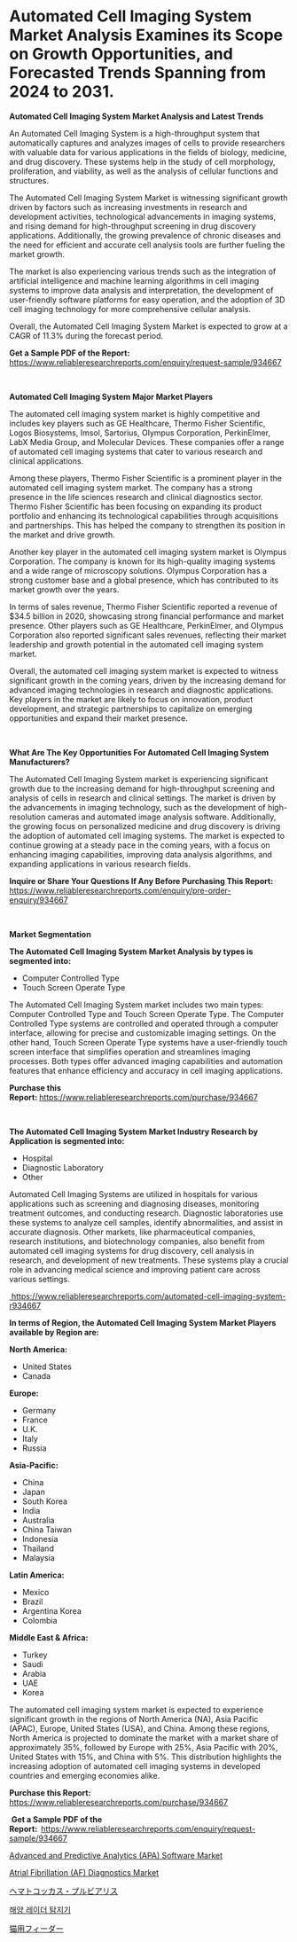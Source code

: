 <p><h1>Automated Cell Imaging System Market Analysis Examines its Scope on Growth Opportunities, and Forecasted Trends Spanning from 2024 to 2031.</h1></p><p><strong>Automated Cell Imaging System Market Analysis and Latest Trends</strong></p>
<p><p>An Automated Cell Imaging System is a high-throughput system that automatically captures and analyzes images of cells to provide researchers with valuable data for various applications in the fields of biology, medicine, and drug discovery. These systems help in the study of cell morphology, proliferation, and viability, as well as the analysis of cellular functions and structures.</p><p>The Automated Cell Imaging System Market is witnessing significant growth driven by factors such as increasing investments in research and development activities, technological advancements in imaging systems, and rising demand for high-throughput screening in drug discovery applications. Additionally, the growing prevalence of chronic diseases and the need for efficient and accurate cell analysis tools are further fueling the market growth.</p><p>The market is also experiencing various trends such as the integration of artificial intelligence and machine learning algorithms in cell imaging systems to improve data analysis and interpretation, the development of user-friendly software platforms for easy operation, and the adoption of 3D cell imaging technology for more comprehensive cellular analysis.</p><p>Overall, the Automated Cell Imaging System Market is expected to grow at a CAGR of 11.3% during the forecast period.</p></p>
<p><strong>Get a Sample PDF of the Report:&nbsp;</strong> <a href="https://www.reliableresearchreports.com/enquiry/request-sample/934667">https://www.reliableresearchreports.com/enquiry/request-sample/934667</a></p>
<p>&nbsp;</p>
<p><strong>Automated Cell Imaging System Major Market Players</strong></p>
<p><p>The automated cell imaging system market is highly competitive and includes key players such as GE Healthcare, Thermo Fisher Scientific, Logos Biosystems, Imsol, Sartorius, Olympus Corporation, PerkinElmer, LabX Media Group, and Molecular Devices. These companies offer a range of automated cell imaging systems that cater to various research and clinical applications.</p><p>Among these players, Thermo Fisher Scientific is a prominent player in the automated cell imaging system market. The company has a strong presence in the life sciences research and clinical diagnostics sector. Thermo Fisher Scientific has been focusing on expanding its product portfolio and enhancing its technological capabilities through acquisitions and partnerships. This has helped the company to strengthen its position in the market and drive growth.</p><p>Another key player in the automated cell imaging system market is Olympus Corporation. The company is known for its high-quality imaging systems and a wide range of microscopy solutions. Olympus Corporation has a strong customer base and a global presence, which has contributed to its market growth over the years.</p><p>In terms of sales revenue, Thermo Fisher Scientific reported a revenue of $34.5 billion in 2020, showcasing strong financial performance and market presence. Other players such as GE Healthcare, PerkinElmer, and Olympus Corporation also reported significant sales revenues, reflecting their market leadership and growth potential in the automated cell imaging system market.</p><p>Overall, the automated cell imaging system market is expected to witness significant growth in the coming years, driven by the increasing demand for advanced imaging technologies in research and diagnostic applications. Key players in the market are likely to focus on innovation, product development, and strategic partnerships to capitalize on emerging opportunities and expand their market presence.</p></p>
<p>&nbsp;</p>
<p><strong>What Are The Key Opportunities For Automated Cell Imaging System Manufacturers?</strong></p>
<p><p>The Automated Cell Imaging System market is experiencing significant growth due to the increasing demand for high-throughput screening and analysis of cells in research and clinical settings. The market is driven by the advancements in imaging technology, such as the development of high-resolution cameras and automated image analysis software. Additionally, the growing focus on personalized medicine and drug discovery is driving the adoption of automated cell imaging systems. The market is expected to continue growing at a steady pace in the coming years, with a focus on enhancing imaging capabilities, improving data analysis algorithms, and expanding applications in various research fields.</p></p>
<p><strong>Inquire or Share Your Questions If Any Before Purchasing This Report:</strong> <a href="https://www.reliableresearchreports.com/enquiry/pre-order-enquiry/934667">https://www.reliableresearchreports.com/enquiry/pre-order-enquiry/934667</a></p>
<p>&nbsp;</p>
<p><strong>Market Segmentation</strong></p>
<p><strong>The Automated Cell Imaging System Market Analysis by types is segmented into:</strong></p>
<p><ul><li>Computer Controlled Type</li><li>Touch Screen Operate Type</li></ul></p>
<p><p>The Automated Cell Imaging System market includes two main types: Computer Controlled Type and Touch Screen Operate Type. The Computer Controlled Type systems are controlled and operated through a computer interface, allowing for precise and customizable imaging settings. On the other hand, Touch Screen Operate Type systems have a user-friendly touch screen interface that simplifies operation and streamlines imaging processes. Both types offer advanced imaging capabilities and automation features that enhance efficiency and accuracy in cell imaging applications.</p></p>
<p><strong>Purchase this Report:&nbsp;</strong><a href="https://www.reliableresearchreports.com/purchase/934667">https://www.reliableresearchreports.com/purchase/934667</a></p>
<p>&nbsp;</p>
<p><strong>The Automated Cell Imaging System Market Industry Research by Application is segmented into:</strong></p>
<p><ul><li>Hospital</li><li>Diagnostic Laboratory</li><li>Other</li></ul></p>
<p><p>Automated Cell Imaging Systems are utilized in hospitals for various applications such as screening and diagnosing diseases, monitoring treatment outcomes, and conducting research. Diagnostic laboratories use these systems to analyze cell samples, identify abnormalities, and assist in accurate diagnosis. Other markets, like pharmaceutical companies, research institutions, and biotechnology companies, also benefit from automated cell imaging systems for drug discovery, cell analysis in research, and development of new treatments. These systems play a crucial role in advancing medical science and improving patient care across various settings.</p></p>
<p><a href="https://www.reliableresearchreports.com/automated-cell-imaging-system-r934667">&nbsp;https://www.reliableresearchreports.com/automated-cell-imaging-system-r934667</a></p>
<p><strong>In terms of Region, the Automated Cell Imaging System Market Players available by Region are:</strong></p>
<p>
    <p> <strong> North America: </strong>
        <ul>
            <li>United States</li>
            <li>Canada</li>
        </ul>
        </p> 
    <p> <strong> Europe: </strong>
        <ul>
            <li>Germany</li>
            <li>France</li>
            <li>U.K.</li>
            <li>Italy</li>
            <li>Russia</li>
        </ul>
        </p> 
    <p> <strong> Asia-Pacific: </strong>
        <ul>
            <li>China</li>
            <li>Japan</li>
            <li>South Korea</li>
            <li>India</li>
            <li>Australia</li>
            <li>China Taiwan</li>
            <li>Indonesia</li>
            <li>Thailand</li>
            <li>Malaysia</li>
        </ul>
        </p> 
    <p> <strong> Latin America: </strong>
        <ul>
            <li>Mexico</li>
            <li>Brazil</li>
            <li>Argentina Korea</li>
            <li>Colombia</li>
        </ul>
        </p> 
    <p> <strong> Middle East & Africa: </strong>
        <ul>
            <li>Turkey</li>
            <li>Saudi</li>
            <li>Arabia</li>
            <li>UAE</li>
            <li>Korea</li>
        </ul>
    </p>
    </p>
<p><p>The automated cell imaging system market is expected to experience significant growth in the regions of North America (NA), Asia Pacific (APAC), Europe, United States (USA), and China. Among these regions, North America is projected to dominate the market with a market share of approximately 35%, followed by Europe with 25%, Asia Pacific with 20%, United States with 15%, and China with 5%. This distribution highlights the increasing adoption of automated cell imaging systems in developed countries and emerging economies alike.</p></p>
<p><strong>Purchase this Report: </strong><a href="https://www.reliableresearchreports.com/purchase/934667">https://www.reliableresearchreports.com/purchase/934667</a></p>
<p>&nbsp;<strong>Get a Sample PDF of the Report:&nbsp;&nbsp;</strong><a href="https://www.reliableresearchreports.com/enquiry/request-sample/934667">https://www.reliableresearchreports.com/enquiry/request-sample/934667</a></p>
<p><strong></strong></p>
<p><p><a href="https://www.linkedin.com/pulse/advanced-predictive-analytics-apa-softwarenbspmarket-xam6e">Advanced and Predictive Analytics (APA) Software Market</a></p><p><a href="https://www.linkedin.com/pulse/atrial-fibrillation-af-diagnostics-market-furnishes-information-4uwoc">Atrial Fibrillation (AF) Diagnostics Market</a></p><p><a href="https://medium.com/@carolynsparkly/%E3%83%8F%E3%82%A8%E3%83%9E%E3%83%88%E3%82%B3%E3%83%83%E3%82%AB%E3%82%B9-%E3%83%97%E3%83%AB%E3%83%93%E3%82%A2%E3%83%AA%E3%82%B9%E5%B8%82%E5%A0%B4-%E5%B8%82%E5%A0%B4%E3%81%AEcagr-%E5%B8%82%E5%A0%B4%E5%8B%95%E5%90%91-%E5%8F%8A%E3%81%B3%E6%88%90%E9%95%B7%E6%88%A6%E7%95%A5%E3%81%AB%E9%96%A2%E3%81%99%E3%82%8B%E6%B4%9E%E5%AF%9F-888dc77b7009">ヘマトコッカス・プルビアリス</a></p><p><a href="https://medium.com/@bennyuigleyjks/%ED%95%B4%EC%96%91-%EB%A0%88%EC%9D%B4%EB%8D%94-%EA%B0%90%EC%A7%80%EA%B8%B0-%EC%8B%9C%EC%9E%A5-2031%EB%85%84%EA%B9%8C%EC%A7%80%EC%9D%98-%ED%8A%B8%EB%A0%8C%EB%93%9C-%EC%98%88%EC%B8%A1-%EB%B0%8F-%EA%B2%BD%EC%9F%81-%EB%B6%84%EC%84%9D-63c0e01b3277">해양 레이더 탐지기</a></p><p><a href="https://medium.com/@lauriank/%E7%8C%AB%E3%81%AE%E9%A4%8C%E5%85%A5%E3%82%8C%E5%B8%82%E5%A0%B4-2031%E5%B9%B4%E3%81%BE%E3%81%A7%E3%81%AE%E6%88%90%E5%8A%9F%E3%81%99%E3%82%8B%E3%83%93%E3%82%B8%E3%83%8D%E3%82%B9%E6%88%A6%E7%95%A5%E3%81%AE%E9%8D%B5-99b5da78d3d7">猫用フィーダー</a></p></p>
